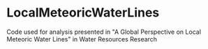 # LocalMeteoricWaterLines
Code used for analysis presented in "A Global Perspective on Local Meteoric Water Lines" in Water Resources Research
